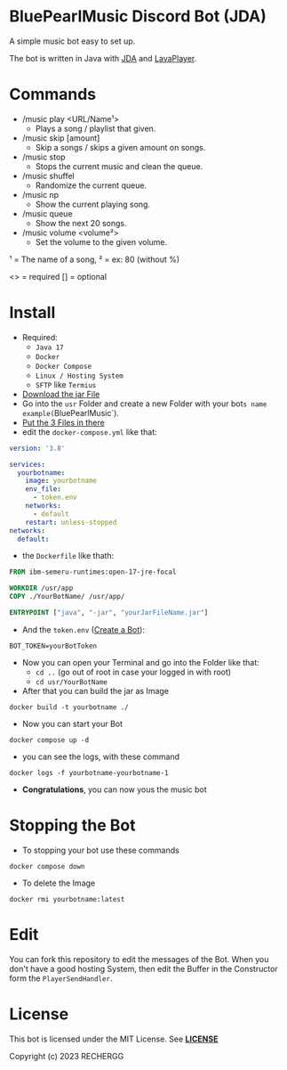 # BluePearlMusic Discord Bot (JDA)

A simple music bot easy to set up.

The bot is written in Java with [JDA](https://github.com/DV8FromTheWorld/JDA) and [LavaPlayer](https://github.com/sedmelluq/lavaplayer).

# Commands
-   /music play <URL/Name¹> 
    -   Plays a song / playlist that given.
-   /music skip [amount]
    -   Skip a songs / skips a given amount on songs.
-   /music stop
    -   Stops the current music and clean the queue.
-   /music shuffel
    -   Randomize the current queue.
-   /music np
    -   Show the current playing song.
-   /music queue
    -   Show the next 20 songs.
-   /music volume <volume²>
    -   Set the volume to the given volume.

¹ = The name of a song, ² = ex: 80 (without %)

<> = required
[] = optional

# Install
- Required:
  - `Java 17`
  - `Docker`
  - `Docker Compose`
  - `Linux / Hosting System`
  - `SFTP` like `Termius`
- [Download the jar File](https://github.com/RECHERGG/BluePearlMusic/releases)
- Go into the `usr` Folder and create a new Folder with your bot`s name example(`BluePearlMusic`).
- [Put the 3 Files in there](https://github.com/RECHERGG/BluePearlMusic/tree/master/example)
- edit the `docker-compose.yml` like that:
```yml
version: '3.8'

services:
  yourbotname:
    image: yourbotname
    env_file:
      - token.env
    networks:
      - default
    restart: unless-stopped
networks:
  default:
```
- the `Dockerfile` like thath:
```Dockerfile
FROM ibm-semeru-runtimes:open-17-jre-focal

WORKDIR /usr/app
COPY ./YourBotName/ /usr/app/

ENTRYPOINT ["java", "-jar", "yourJarFileName.jar"]
```
- And the `token.env` ([Create a Bot](https://discord.com/developers/applications)):
```env
BOT_TOKEN=yourBotToken
```
- Now you can open your Terminal and go into the Folder like that:
  - ```cd ..``` (go out of root in case your logged in with root)
  - ```cd usr/YourBotName```
- After that you can build the jar as Image
```
docker build -t yourbotname ./
```
- Now you can start your Bot
```
docker compose up -d
```
- you can see the logs, with these command
```
docker logs -f yourbotname-yourbotname-1
```
- **Congratulations**, you can now yous the music bot

# Stopping the Bot
- To stopping your bot use these commands
```
docker compose down
```
- To delete the Image
```
docker rmi yourbotname:latest
```

# Edit
You can fork this repository to edit the messages of the Bot.
When you don't have a good hosting System, then edit the Buffer in the Constructor form the `PlayerSendHandler`.

# License
This bot is licensed under the MIT License.
See [**LICENSE**](https://github.com/Rysefoxx/RyseInventory/blob/master/LICENSE)

Copyright (c) 2023 RECHERGG
